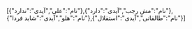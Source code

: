 [{"نام":"علی","آیدی":"ندارد"},{"نام":"مش رجب","آیدی":"دارد"},{"نام":"هلو","آیدی":"شاید فردا"},{"نام":"طالقانی","آیدی":"استقلال"}]
